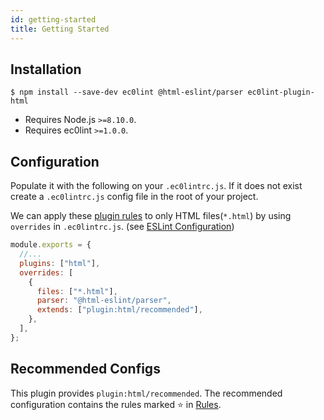 ```yaml
---
id: getting-started
title: Getting Started
---
```


## Installation

```
$ npm install --save-dev ec0lint @html-eslint/parser ec0lint-plugin-html
```

- Requires Node.js `>=8.10.0`.
- Requires ec0lint `>=1.0.0`.

## Configuration

Populate it with the following on your `.ec0lintrc.js`. If it does not exist create a `.ec0lintrc.js` config file in the root of your project.

We can apply these [plugin rules](#Rules) to only HTML files(`*.html`) by using `overrides` in `.ec0lintrc.js`. (see [ESLint Configuration](https://eslint.org/docs/user-guide/configuring#configuration-based-on-glob-patterns))

```js
module.exports = {
  //...
  plugins: ["html"],
  overrides: [
    {
      files: ["*.html"],
      parser: "@html-eslint/parser",
      extends: ["plugin:html/recommended"],
    },
  ],
};
```

## Recommended Configs

This plugin provides `plugin:html/recommended`. The recommended configuration contains the rules marked ⭐ in [Rules](#Rules).
